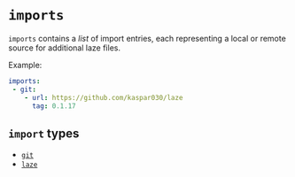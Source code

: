 # `imports`

`imports` contains a _list_ of import entries, each representing a local or
remote source for additional laze files.

Example:

```yaml
imports:
 - git:
    - url: https://github.com/kaspar030/laze
      tag: 0.1.17
```

## `import` types

- [`git`](./import/git.md)
- [`laze`](./import/laze.md)

